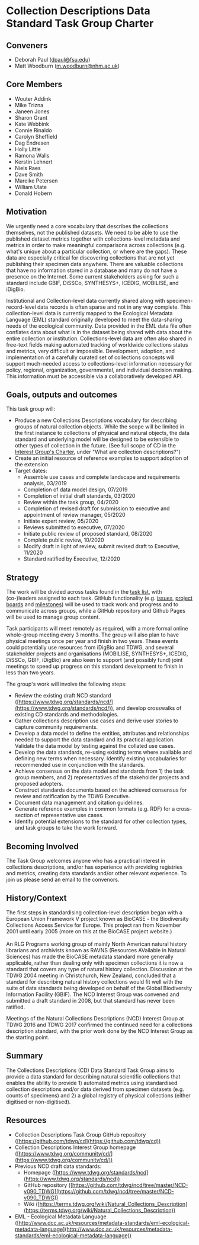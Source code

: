 # Collection Descriptions Data Standard Task Group Charter

## Conveners

*   Deborah Paul ([dpaul@fsu.edu](mailto:dpaul@fsu.edu))
*   Matt Woodburn ([m.woodburn@nhm.ac.uk](mailto:m.woodburn@nhm.ac.uk))

## Core Members

*   Wouter Addink
*   Mike Trizna
*   Janeen Jones
*   Sharon Grant
*   Kate Webbink
*   Connie Rinaldo
*   Carolyn Sheffield
*   Dag Endresen
*   Holly Little
*   Ramona Walls
*   Kerstin Lehnert
*   Niels Raes
*   Dave Smith
*   Mareike Petersen
*   William Ulate
*   Donald Hobern

## Motivation

We urgently need a core vocabulary that describes the collections themselves, not the published datasets. We need to be able to use the published dataset metrics together with collections-level metadata and metrics in order to make meaningful comparisons across collections (e.g. what's unique about a particular collection, or where are the gaps). These data are especially critical for discovering collections that are not yet publishing their specimen data anywhere. There are valuable collections that have no information stored in a database and many do not have a presence on the Internet. Some current stakeholders asking for such a standard include GBIF, DiSSCo, SYNTHESYS+, ICEDIG, MOBILISE, and iDigBio.

Institutional and Collection-level data currently shared along with specimen-record-level data records is often sparse and not in any way complete. This collection-level data is currently mapped to the Ecological Metadata Language (EML) standard originally developed to meet the data-sharing needs of the ecological community. Data provided in the EML data file often conflates data about what is in the dataset being shared with data about the entire collection or institution. Collections-level data are often also shared in free-text fields making automated tracking of worldwide collections status and metrics, very difficult or impossible. Development, adoption, and implementation of a carefully curated set of collections concepts will support much-needed access to collections-level information necessary for policy, regional, organization, governmental, and individual decision making. This information must be accessible via a collaboratively developed API.

## Goals, outputs and outcomes

This task group will:
*   Produce a new Collections Descriptions vocabulary for describing groups of natural collection objects. While the scope will be limited in the first instance to collections of physical and natural objects, the data standard and underlying model will be designed to be extensible to other types of collection in the future. (See full scope of CD in the [Interest Group's Charter](https://www.tdwg.org/community/cd/), under "What are collection descriptions?")
*   Create an initial resource of reference examples to support adoption of the extension
*   Target dates:
    *   Assemble use cases and complete landscape and requirements analysis, 03/2019
    *   Completion of data model design, 07/2019
    *   Completion of initial draft standards, 03/2020
    *   Review within the task group, 04/2020
    *   Completion of revised draft for submission to executive and appointment of review manager, 05/2020
    *   Initiate expert review, 05/2020
    *   Reviews submitted to executive, 07/2020
    *   Initiate public review of proposed standard, 08/2020
    *   Complete public review, 10/2020
    *   Modify draft in light of review, submit revised draft to Executive, 11/2020
    *   Standard ratified by Executive, 12/2020

## Strategy

The work will be divided across tasks found in the [task list](https://docs.google.com/spreadsheets/d/1LmQvzOUeO4gbZAnHQPYsqxOwJYg9SqdiNT4guJkJ8RU/edit?usp=sharing), with (co-)leaders assigned to each task. GitHub functionality (e.g. [issues](https://help.github.com/articles/about-issues/), [project boards](https://help.github.com/articles/about-project-boards/) and [milestones](https://help.github.com/articles/about-milestones/)) will be used to track work and progress and to communicate across groups, while a GitHub repository and Github Pages will be used to manage group content. 

Task participants will meet remotely as required, with a more formal online whole-group meeting every 3 months. The group will also plan to have physical meetings once per year and finish in two years. These events could potentially use resources from iDigBio and TDWG, and several stakeholder projects and organisations (MOBILISE, SYNTHESYS+, ICEDIG, DiSSCo, GBIF, iDigBio) are also keen to support (and possibly fund) joint meetings to speed up progress on this standard development to finish in less than two years.

The group's work will involve the following steps:

*   Review the existing draft NCD standard ([https://www.tdwg.org/standards/ncd/](https://www.tdwg.org/standards/ncd/)), and develop crosswalks of existing CD standards and methodologies.
*   Gather collections description use cases and derive user stories to capture community requirements.
*   Develop a data model to define the entities, attributes and relationships needed to support the data standard and its practical application. Validate the data model by testing against the collated use cases.
*   Develop the data standards, re-using existing terms where available and defining new terms when necessary. Identify existing vocabularies for recommended use in conjunction with the standards.
*   Achieve consensus on the data model and standards from 1) the task group members, and 2) representatives of the stakeholder projects and proposed adopters.
*   Construct standards documents based on the achieved consensus for review and ratification by the TDWG Executive.
*   Document data management and citation guidelines.
*   Generate reference examples in common formats (e.g. RDF) for a cross-section of representative use cases.
*   Identify potential extensions to the standard for other collection types, and task groups to take the work forward.

## Becoming Involved

The Task Group welcomes anyone who has a practical interest in collections descriptions, and/or has experience with providing registries and metrics, creating data standards and/or other relevant experience. To join us please send an email to the convenors.

## History/Context

The first steps in standardising collection-level description began with a European Union Framework V project known as BioCASE - the Biodiversity Collections Access Service for Europe. This project ran from November 2001 until early 2005 (more on this at the BioCASE project website.) \
 \
An RLG Programs working group of mainly North American natural history librarians and archivists known as RAVNS (Resources AVailable in Natural Sciences) has made the BioCASE metadata standard more generally applicable, rather than dealing only with specimen collections it is now a standard that covers any type of natural history collection. Discussion at the TDWG 2004 meeting in Christchurch, New Zealand, concluded that a standard for describing natural history collections would fit well with the suite of data standards being developed on behalf of the Global Biodiversity Information Facility (GBIF). The NCD Interest Group was convened and submitted a draft standard in 2008, but that standard has never been ratified.

Meetings of the Natural Collections Descriptions (NCD) Interest Group at TDWG 2016 and TDWG 2017 confirmed the continued need for a collections description standard, with the prior work done by the NCD Interest Group as the starting point.

## Summary

The Collections Descriptions (CD) Data Standard Task Group aims to provide a data standard for describing natural scientific collections that enables the ability to provide 1) automated metrics using standardised collection descriptions and/or data derived from specimen datasets (e.g. counts of specimens) and 2) a global registry of physical collections (either digitised or non-digitised).

## Resources

*   Collection Descriptions Task Group GitHub repository ([https://github.com/tdwg/cd](https://github.com/tdwg/cd))
*   Collection Descriptions Interest Group homepage ([https://www.tdwg.org/community/cd/](https://www.tdwg.org/community/cd/))
*   Previous NCD draft data standards:
    *   Homepage ([https://www.tdwg.org/standards/ncd](https://www.tdwg.org/standards/ncd))
    *   GitHub repository ([https://github.com/tdwg/ncd/tree/master/NCD-v090_TDWG](https://github.com/tdwg/ncd/tree/master/NCD-v090_TDWG))
    *   Wiki ([https://terms.tdwg.org/wiki/Natural_Collections_Description](https://terms.tdwg.org/wiki/Natural_Collections_Description))
*   EML - Ecological Metadata Language ([http://www.dcc.ac.uk/resources/metadata-standards/eml-ecological-metadata-language](http://www.dcc.ac.uk/resources/metadata-standards/eml-ecological-metadata-language))
